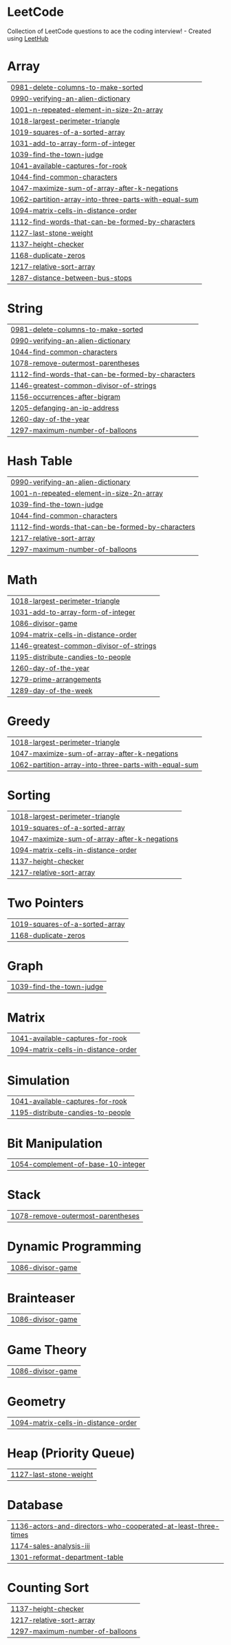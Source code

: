 # LeetCode
Collection of LeetCode questions to ace the coding interview! - Created using [LeetHub](https://github.com/QasimWani/LeetHub)


# Array
|  |
| ------- |
| [0981-delete-columns-to-make-sorted](https://github.com/63070028/LeetCode/tree/master/0981-delete-columns-to-make-sorted) |
| [0990-verifying-an-alien-dictionary](https://github.com/63070028/LeetCode/tree/master/0990-verifying-an-alien-dictionary) |
| [1001-n-repeated-element-in-size-2n-array](https://github.com/63070028/LeetCode/tree/master/1001-n-repeated-element-in-size-2n-array) |
| [1018-largest-perimeter-triangle](https://github.com/63070028/LeetCode/tree/master/1018-largest-perimeter-triangle) |
| [1019-squares-of-a-sorted-array](https://github.com/63070028/LeetCode/tree/master/1019-squares-of-a-sorted-array) |
| [1031-add-to-array-form-of-integer](https://github.com/63070028/LeetCode/tree/master/1031-add-to-array-form-of-integer) |
| [1039-find-the-town-judge](https://github.com/63070028/LeetCode/tree/master/1039-find-the-town-judge) |
| [1041-available-captures-for-rook](https://github.com/63070028/LeetCode/tree/master/1041-available-captures-for-rook) |
| [1044-find-common-characters](https://github.com/63070028/LeetCode/tree/master/1044-find-common-characters) |
| [1047-maximize-sum-of-array-after-k-negations](https://github.com/63070028/LeetCode/tree/master/1047-maximize-sum-of-array-after-k-negations) |
| [1062-partition-array-into-three-parts-with-equal-sum](https://github.com/63070028/LeetCode/tree/master/1062-partition-array-into-three-parts-with-equal-sum) |
| [1094-matrix-cells-in-distance-order](https://github.com/63070028/LeetCode/tree/master/1094-matrix-cells-in-distance-order) |
| [1112-find-words-that-can-be-formed-by-characters](https://github.com/63070028/LeetCode/tree/master/1112-find-words-that-can-be-formed-by-characters) |
| [1127-last-stone-weight](https://github.com/63070028/LeetCode/tree/master/1127-last-stone-weight) |
| [1137-height-checker](https://github.com/63070028/LeetCode/tree/master/1137-height-checker) |
| [1168-duplicate-zeros](https://github.com/63070028/LeetCode/tree/master/1168-duplicate-zeros) |
| [1217-relative-sort-array](https://github.com/63070028/LeetCode/tree/master/1217-relative-sort-array) |
| [1287-distance-between-bus-stops](https://github.com/63070028/LeetCode/tree/master/1287-distance-between-bus-stops) |
# String
|  |
| ------- |
| [0981-delete-columns-to-make-sorted](https://github.com/63070028/LeetCode/tree/master/0981-delete-columns-to-make-sorted) |
| [0990-verifying-an-alien-dictionary](https://github.com/63070028/LeetCode/tree/master/0990-verifying-an-alien-dictionary) |
| [1044-find-common-characters](https://github.com/63070028/LeetCode/tree/master/1044-find-common-characters) |
| [1078-remove-outermost-parentheses](https://github.com/63070028/LeetCode/tree/master/1078-remove-outermost-parentheses) |
| [1112-find-words-that-can-be-formed-by-characters](https://github.com/63070028/LeetCode/tree/master/1112-find-words-that-can-be-formed-by-characters) |
| [1146-greatest-common-divisor-of-strings](https://github.com/63070028/LeetCode/tree/master/1146-greatest-common-divisor-of-strings) |
| [1156-occurrences-after-bigram](https://github.com/63070028/LeetCode/tree/master/1156-occurrences-after-bigram) |
| [1205-defanging-an-ip-address](https://github.com/63070028/LeetCode/tree/master/1205-defanging-an-ip-address) |
| [1260-day-of-the-year](https://github.com/63070028/LeetCode/tree/master/1260-day-of-the-year) |
| [1297-maximum-number-of-balloons](https://github.com/63070028/LeetCode/tree/master/1297-maximum-number-of-balloons) |
# Hash Table
|  |
| ------- |
| [0990-verifying-an-alien-dictionary](https://github.com/63070028/LeetCode/tree/master/0990-verifying-an-alien-dictionary) |
| [1001-n-repeated-element-in-size-2n-array](https://github.com/63070028/LeetCode/tree/master/1001-n-repeated-element-in-size-2n-array) |
| [1039-find-the-town-judge](https://github.com/63070028/LeetCode/tree/master/1039-find-the-town-judge) |
| [1044-find-common-characters](https://github.com/63070028/LeetCode/tree/master/1044-find-common-characters) |
| [1112-find-words-that-can-be-formed-by-characters](https://github.com/63070028/LeetCode/tree/master/1112-find-words-that-can-be-formed-by-characters) |
| [1217-relative-sort-array](https://github.com/63070028/LeetCode/tree/master/1217-relative-sort-array) |
| [1297-maximum-number-of-balloons](https://github.com/63070028/LeetCode/tree/master/1297-maximum-number-of-balloons) |
# Math
|  |
| ------- |
| [1018-largest-perimeter-triangle](https://github.com/63070028/LeetCode/tree/master/1018-largest-perimeter-triangle) |
| [1031-add-to-array-form-of-integer](https://github.com/63070028/LeetCode/tree/master/1031-add-to-array-form-of-integer) |
| [1086-divisor-game](https://github.com/63070028/LeetCode/tree/master/1086-divisor-game) |
| [1094-matrix-cells-in-distance-order](https://github.com/63070028/LeetCode/tree/master/1094-matrix-cells-in-distance-order) |
| [1146-greatest-common-divisor-of-strings](https://github.com/63070028/LeetCode/tree/master/1146-greatest-common-divisor-of-strings) |
| [1195-distribute-candies-to-people](https://github.com/63070028/LeetCode/tree/master/1195-distribute-candies-to-people) |
| [1260-day-of-the-year](https://github.com/63070028/LeetCode/tree/master/1260-day-of-the-year) |
| [1279-prime-arrangements](https://github.com/63070028/LeetCode/tree/master/1279-prime-arrangements) |
| [1289-day-of-the-week](https://github.com/63070028/LeetCode/tree/master/1289-day-of-the-week) |
# Greedy
|  |
| ------- |
| [1018-largest-perimeter-triangle](https://github.com/63070028/LeetCode/tree/master/1018-largest-perimeter-triangle) |
| [1047-maximize-sum-of-array-after-k-negations](https://github.com/63070028/LeetCode/tree/master/1047-maximize-sum-of-array-after-k-negations) |
| [1062-partition-array-into-three-parts-with-equal-sum](https://github.com/63070028/LeetCode/tree/master/1062-partition-array-into-three-parts-with-equal-sum) |
# Sorting
|  |
| ------- |
| [1018-largest-perimeter-triangle](https://github.com/63070028/LeetCode/tree/master/1018-largest-perimeter-triangle) |
| [1019-squares-of-a-sorted-array](https://github.com/63070028/LeetCode/tree/master/1019-squares-of-a-sorted-array) |
| [1047-maximize-sum-of-array-after-k-negations](https://github.com/63070028/LeetCode/tree/master/1047-maximize-sum-of-array-after-k-negations) |
| [1094-matrix-cells-in-distance-order](https://github.com/63070028/LeetCode/tree/master/1094-matrix-cells-in-distance-order) |
| [1137-height-checker](https://github.com/63070028/LeetCode/tree/master/1137-height-checker) |
| [1217-relative-sort-array](https://github.com/63070028/LeetCode/tree/master/1217-relative-sort-array) |
# Two Pointers
|  |
| ------- |
| [1019-squares-of-a-sorted-array](https://github.com/63070028/LeetCode/tree/master/1019-squares-of-a-sorted-array) |
| [1168-duplicate-zeros](https://github.com/63070028/LeetCode/tree/master/1168-duplicate-zeros) |
# Graph
|  |
| ------- |
| [1039-find-the-town-judge](https://github.com/63070028/LeetCode/tree/master/1039-find-the-town-judge) |
# Matrix
|  |
| ------- |
| [1041-available-captures-for-rook](https://github.com/63070028/LeetCode/tree/master/1041-available-captures-for-rook) |
| [1094-matrix-cells-in-distance-order](https://github.com/63070028/LeetCode/tree/master/1094-matrix-cells-in-distance-order) |
# Simulation
|  |
| ------- |
| [1041-available-captures-for-rook](https://github.com/63070028/LeetCode/tree/master/1041-available-captures-for-rook) |
| [1195-distribute-candies-to-people](https://github.com/63070028/LeetCode/tree/master/1195-distribute-candies-to-people) |
# Bit Manipulation
|  |
| ------- |
| [1054-complement-of-base-10-integer](https://github.com/63070028/LeetCode/tree/master/1054-complement-of-base-10-integer) |
# Stack
|  |
| ------- |
| [1078-remove-outermost-parentheses](https://github.com/63070028/LeetCode/tree/master/1078-remove-outermost-parentheses) |
# Dynamic Programming
|  |
| ------- |
| [1086-divisor-game](https://github.com/63070028/LeetCode/tree/master/1086-divisor-game) |
# Brainteaser
|  |
| ------- |
| [1086-divisor-game](https://github.com/63070028/LeetCode/tree/master/1086-divisor-game) |
# Game Theory
|  |
| ------- |
| [1086-divisor-game](https://github.com/63070028/LeetCode/tree/master/1086-divisor-game) |
# Geometry
|  |
| ------- |
| [1094-matrix-cells-in-distance-order](https://github.com/63070028/LeetCode/tree/master/1094-matrix-cells-in-distance-order) |
# Heap (Priority Queue)
|  |
| ------- |
| [1127-last-stone-weight](https://github.com/63070028/LeetCode/tree/master/1127-last-stone-weight) |
# Database
|  |
| ------- |
| [1136-actors-and-directors-who-cooperated-at-least-three-times](https://github.com/63070028/LeetCode/tree/master/1136-actors-and-directors-who-cooperated-at-least-three-times) |
| [1174-sales-analysis-iii](https://github.com/63070028/LeetCode/tree/master/1174-sales-analysis-iii) |
| [1301-reformat-department-table](https://github.com/63070028/LeetCode/tree/master/1301-reformat-department-table) |
# Counting Sort
|  |
| ------- |
| [1137-height-checker](https://github.com/63070028/LeetCode/tree/master/1137-height-checker) |
| [1217-relative-sort-array](https://github.com/63070028/LeetCode/tree/master/1217-relative-sort-array) |
| [1297-maximum-number-of-balloons](https://github.com/63070028/LeetCode/tree/master/1297-maximum-number-of-balloons) |